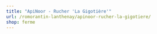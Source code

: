 ```yaml
---
title: "ApiNoor - Rucher 'La Gigotière'"
url: /romorantin-lanthenay/apinoor-rucher-la-gigotiere/
shop: ferme
---
```

